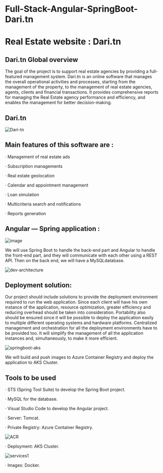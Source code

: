 # Full-Stack-Angular-SpringBoot-Dari.tn

# Real Estate website : Dari.tn

## Dari.tn Global overview

The goal of the project is to support real estate agencies by providing a full-featured
management system. Dari.tn is an online software that manages the overall operational
activities and processes, starting from the management of the property, to the management
of real estate agencies, agents, clients and financial transactions. It provides comprehensive
reports for managing the Real Estate agency performance and efficiency, and enables the
management for better decision-making.

## Dari.tn  

![Dari-tn](https://user-images.githubusercontent.com/73407173/188864659-63fc7ad2-d494-471b-974b-e3654fcfa4ab.png)


## Main features of this software are :

· Management of real estate ads

· Subscription managements

· Real estate geolocation

· Calendar and appointment management

· Loan simulation

· Multicriteria search and notifications

· Reports generation

## Angular — Spring application : 
![image](https://user-images.githubusercontent.com/73407173/188862761-b1fd578b-8490-4bbe-929b-3b1417ce5e2e.png)


We will use Spring Boot to handle the back-end part and Angular to handle the front-end part, and they will communicate with each other using a REST API.
Then on the back end, we will have a MySQLdatabase.

![dev-architecture](https://user-images.githubusercontent.com/73407173/188864849-378e6410-956b-4656-a85a-4146ccd03cad.png)

## Deployment solution:

Our project should include solutions to provide the deployment environment
required to run the web application. Since each client will have his own instance of the
application, resource optimization, greater efficiency and reducing overhead should be taken
into consideration. Portability also should be ensured since it will be possible to deploy the
application easily to multiple different operating systems and hardware platforms.
Centralized management and orchestration for all the deployment environments have to be
provided too. It will simplify the management of all the application instances and,
simultaneously, to make it more efficient.


![springboot-aks](https://user-images.githubusercontent.com/73407173/188867924-bd98663a-b62a-4796-88ed-f53a9f1b26fd.png)

We will build and push images to Azure Container Registry and deploy the application to AKS Cluster.

## Tools to be used

· STS (Spring Tool Suite) to develop the Spring Boot project.

· MySQL for the database.

· Visual Studio Code to develop the Angular project.

· Server: Tomcat.

· Private Registry: Azure Container Registry.

![ACR](https://user-images.githubusercontent.com/73407173/189353360-0cfc619b-d32d-4a07-9ad7-fc8fd4cd7819.png)


· Deployment: AKS Cluster.

![services1](https://user-images.githubusercontent.com/73407173/189353329-eb8e91c4-8eb4-4efe-8290-079b34a29dea.png)


· Images: Docker.
